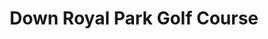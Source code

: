 ---
title: "Down Royal Park Golf Course"
address: "6, Dunygarton Rd, Lisburn, County Antrim BT27 5RT"
tel: "028 9262 1339"
county: "Antrim"
category: "Pitch And Putt"
type: "Content"
lat: "54.488909"
lng: "-6.134527"
---